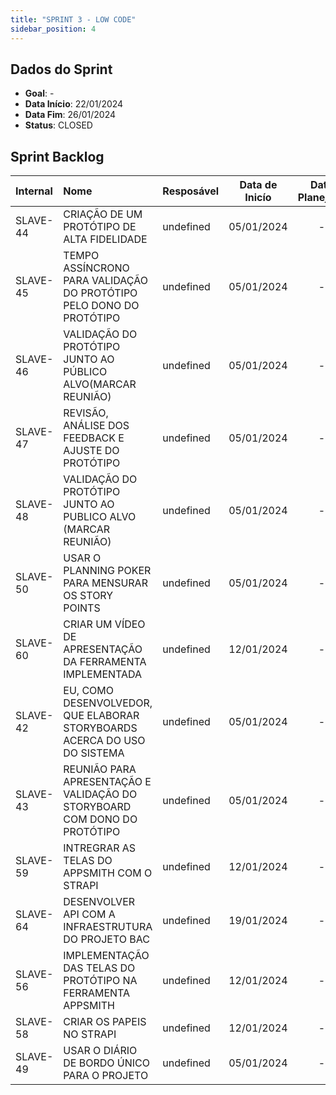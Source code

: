 ```yaml
---
title: "SPRINT 3 - LOW CODE"
sidebar_position: 4
---
```

## Dados do Sprint
* **Goal**: -
* **Data Início**: 22/01/2024
* **Data Fim**: 26/01/2024
* **Status**: CLOSED

## Sprint Backlog

|Internal |Nome |Resposável |Data de Inicío | Data Planejada | Status|
|:----    |:----|:--------  |:-------:       | :----------:  | :---: |
|SLAVE-44|CRIAÇÃO DE UM PROTÓTIPO DE ALTA FIDELIDADE|undefined|05/01/2024|-|CONCLUÍDO|
|SLAVE-45|TEMPO ASSÍNCRONO PARA VALIDAÇÃO DO PROTÓTIPO PELO DONO DO PROTÓTIPO|undefined|05/01/2024|-|CONCLUÍDO|
|SLAVE-46|VALIDAÇÃO DO PROTÓTIPO JUNTO AO PÚBLICO ALVO(MARCAR REUNIÃO)|undefined|05/01/2024|-|CONCLUÍDO|
|SLAVE-47|REVISÃO, ANÁLISE DOS FEEDBACK E AJUSTE DO PROTÓTIPO|undefined|05/01/2024|-|CONCLUÍDO|
|SLAVE-48|VALIDAÇÃO DO PROTÓTIPO JUNTO AO PUBLICO ALVO (MARCAR REUNIÃO)|undefined|05/01/2024|-|CONCLUÍDO|
|SLAVE-50|USAR O PLANNING POKER PARA MENSURAR OS STORY POINTS|undefined|05/01/2024|-|CONCLUÍDO|
|SLAVE-60|CRIAR UM VÍDEO DE APRESENTAÇÃO DA FERRAMENTA IMPLEMENTADA |undefined|12/01/2024|-|CONCLUÍDO|
|SLAVE-42|EU, COMO DESENVOLVEDOR, QUE ELABORAR STORYBOARDS ACERCA DO USO DO SISTEMA|undefined|05/01/2024|-|CONCLUÍDO|
|SLAVE-43|REUNIÃO PARA APRESENTAÇÃO E VALIDAÇÃO DO STORYBOARD COM DONO DO PROTÓTIPO|undefined|05/01/2024|-|CONCLUÍDO|
|SLAVE-59|INTREGRAR AS TELAS DO APPSMITH COM O STRAPI |undefined|12/01/2024|-|CONCLUÍDO|
|SLAVE-64|DESENVOLVER API COM A INFRAESTRUTURA DO PROJETO BAC|undefined|19/01/2024|-|CONCLUÍDO|
|SLAVE-56|IMPLEMENTAÇÃO DAS TELAS DO PROTÓTIPO NA FERRAMENTA APPSMITH|undefined|12/01/2024|-|CONCLUÍDO|
|SLAVE-58|CRIAR OS PAPEIS NO STRAPI |undefined|12/01/2024|-|CONCLUÍDO|
|SLAVE-49|USAR O DIÁRIO DE BORDO ÚNICO PARA O PROJETO|undefined|05/01/2024|-|CONCLUÍDO|
